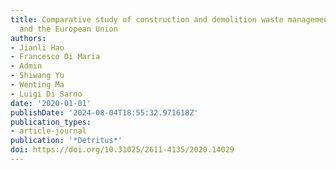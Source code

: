 ```yaml
---
title: Comparative study of construction and demolition waste management in China
  and the European Union
authors:
- Jianli Hao
- Francesco Di Maria
- Admin
- Shiwang Yu
- Wenting Ma
- Luigi Di Sarno
date: '2020-01-01'
publishDate: '2024-08-04T18:55:32.971618Z'
publication_types:
- article-journal
publication: '*Detritus*'
doi: https://doi.org/10.31025/2611-4135/2020.14029
---
```

